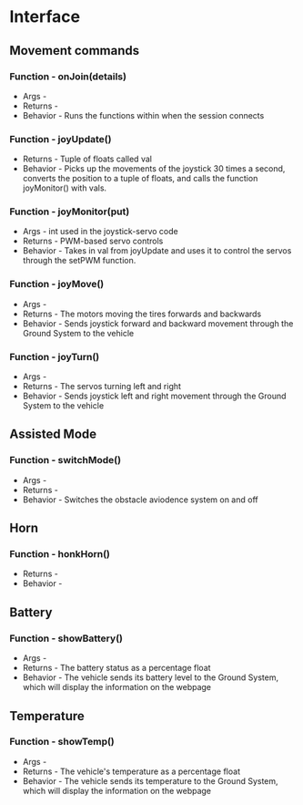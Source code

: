 # Interface

## Movement commands

### Function - onJoin(details)
* Args - 
* Returns - 
* Behavior - Runs the functions within when the session connects

### Function - joyUpdate()
* Returns - Tuple of floats called val
* Behavior - Picks up the movements of the joystick 30 times a second,
converts the position to a tuple of floats, and calls the function 	joyMonitor() with vals.

### Function - joyMonitor(put)
* Args - int used in the joystick-servo code
* Returns - PWM-based servo controls 
* Behavior - Takes in val from joyUpdate and uses it to control the servos through the setPWM function.

### Function - joyMove()
* Args - 
* Returns - The motors moving the tires forwards and backwards 
* Behavior - Sends joystick forward and backward movement through the Ground System to the vehicle

### Function - joyTurn()
* Args - 
* Returns - The servos turning left and right 
* Behavior - Sends joystick left and right movement through the Ground System to the vehicle

## Assisted Mode

### Function - switchMode()
* Args - 
* Returns - 
* Behavior - Switches the obstacle aviodence system on and off 

## Horn

### Function - honkHorn()
* Returns - 
* Behavior -  

## Battery

### Function - showBattery()
* Args - 
* Returns - The battery status as a percentage float
* Behavior - The vehicle sends its battery level to the Ground System, which will display the information on the webpage

## Temperature

### Function - showTemp()
* Args - 
* Returns - The vehicle's temperature as a percentage float
* Behavior - The vehicle sends its temperature to the Ground System, which will display the information on the webpage
